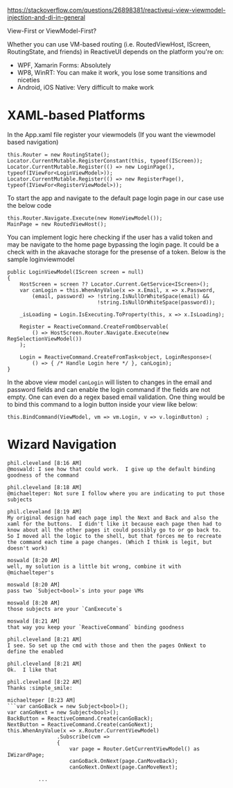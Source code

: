https://stackoverflow.com/questions/26898381/reactiveui-view-viewmodel-injection-and-di-in-general

View-First or ViewModel-First?

Whether you can use VM-based routing (i.e. RoutedViewHost, IScreen, RoutingState, and friends) in ReactiveUI depends on the platform you're on:

* WPF, Xamarin Forms: Absolutely
* WP8, WinRT: You can make it work, you lose some transitions and niceties
* Android, iOS Native: Very difficult to make work

# XAML-based Platforms

In the App.xaml file register your viewmodels (If you want the viewmodel based navigation)
```    
this.Router = new RoutingState();
Locator.CurrentMutable.RegisterConstant(this, typeof(IScreen));
Locator.CurrentMutable.Register(() => new LoginPage(), typeof(IViewFor<LoginViewModel>));
Locator.CurrentMutable.Register(() => new RegisterPage(), typeof(IViewFor<RegisterViewModel>));
```
To start the app and navigate to the default page login page in our case use the below code
```
this.Router.Navigate.Execute(new HomeViewModel());
MainPage = new RoutedViewHost();
```
You can implement logic here checking if the user has a valid token and may be navigate to the home page bypassing the login page. It could be a check with in the akavache storage for the presense of a token. Below is the sample loginviewmodel
```
public LoginViewModel(IScreen screen = null)
{
    HostScreen = screen ?? Locator.Current.GetService<IScreen>();
    var canLogin = this.WhenAnyValue(x => x.Email, x => x.Password, 
        (email, password) => !string.IsNullOrWhiteSpace(email) && 
                             !string.IsNullOrWhiteSpace(password));

    _isLoading = Login.IsExecuting.ToProperty(this, x => x.IsLoading);
    
    Register = ReactiveCommand.CreateFromObservable(
        () => HostScreen.Router.Navigate.Execute(new RegSelectionViewModel())
    );

    Login = ReactiveCommand.CreateFromTask<object, LoginResponse>(
        () => { /* Handle Login here */ }, canLogin);
}
```

In the above view model `canLogin` will listen to changes in the email and password fields and can enable the login command if the fields are not empty. One can even do a regex based email validation. One thing would be to bind this command to a login button inside your view like below:
```
this.BindCommand(ViewModel, vm => vm.Login, v => v.loginButton) ;
```

# Wizard Navigation

```
phil.cleveland [8:16 AM] 
@moswald: I see how that could work.  I give up the default binding goodness of the command

phil.cleveland [8:18 AM]
@michaelteper: Not sure I follow where you are indicating to put those subjects

phil.cleveland [8:19 AM]
My original design had each page impl the Next and Back and also the xaml for the buttons.  I didn't like it because each page then had to know about all the other pages it could possibly go to or go back to.  So I moved all the logic to the shell, but that forces me to recreate the command each time a page changes. (Which I think is legit, but doesn't work)

moswald [8:20 AM] 
well, my solution is a little bit wrong, combine it with @michaelteper's

moswald [8:20 AM]
pass two `Subject<bool>`s into your page VMs

moswald [8:20 AM]
those subjects are your `CanExecute`s

moswald [8:21 AM]
that way you keep your `ReactiveCommand` binding goodness

phil.cleveland [8:21 AM] 
I see. So set up the cmd with those and then the pages OnNext to define the enabled

phil.cleveland [8:21 AM]
Ok.  I like that

phil.cleveland [8:22 AM]
Thanks :simple_smile:

michaelteper [8:23 AM] 
```var canGoBack = new Subject<bool>();
var canGoNext = new Subject<bool>();
BackButton = ReactiveCommand.Create(canGoBack);
NextButton = ReactiveCommand.Create(canGoNext);
this.WhenAnyValue(x => x.Router.CurrentViewModel)
                .Subscribe(cvm =>
                {
                    var page = Router.GetCurrentViewModel() as IWizardPage;
                    canGoBack.OnNext(page.CanMoveBack);
                    canGoNext.OnNext(page.CanMoveNext);

          ...
```
